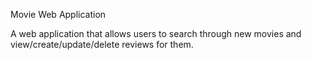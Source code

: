 Movie Web Application

A web application that allows users to search through new movies and view/create/update/delete reviews for them.
